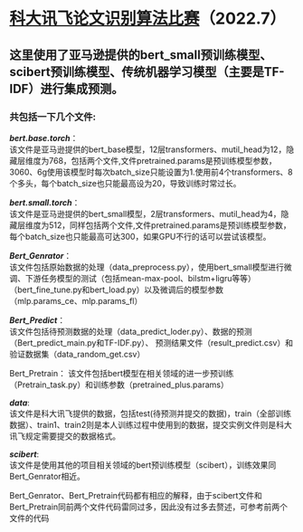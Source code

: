 # [科大讯飞论文识别算法比赛](https://challenge.xfyun.cn/topic/info?type=abstract&option=cstd)（2022.7）
## 这里使用了亚马逊提供的bert_small预训练模型、scibert预训练模型、传统机器学习模型（主要是TF-IDF）进行集成预测。
### 共包括一下几个文件:
***bert.base.torch***：  
该文件是亚马逊提供的bert_base模型，12层transformers、mutil_head为12，隐藏层维度为768，包括两个文件,文件pretrained.params是预训练模型参数，3060、6g使用该模型时每次batch_size只能设置为1.使用前4个transformers、8个多头，每个batch_size也只能最高设为20，导致训练时常过长。  

***bert.small.torch***：  
    该文件是亚马逊提供的bert_small模型，2层transformers、mutil_head为4，隐藏层维度为512，同样包括两个文件,文件pretrained.params是预训练模型参数，每个batch_size也只能最高可达300，如果GPU不行的话可以尝试该模型。  
	
***Bert_Genrator***：  
    该文件包括原始数据的处理（data_preprocess.py），使用bert_small模型进行微调、下游任务模型的测试（包括mean-max-pool、bilstm+ligru等等）
（bert_fine_tune.py和bert_load.py）以及微调后的模型参数（mlp.params_ce、mlp.params_fl）

***Bert_Predict***：  
    该文件包括待预测数据的处理（data_predict_loder.py）、数据的预测（Bert_predict_main.py和TF-IDF.py）、
预测结果文件（result_predict.csv）和验证数据集（data_random_get.csv）

Bert_Pretrain：
    该文件包括bert模型在相关领域的进一步预训练（Pretrain_task.py）和训练参数（pretrained_plus.params）
	
***data***:  
    该文件是科大讯飞提供的数据，包括test(待预测并提交的数据)，train（全部训练数据）、train1、train2则是本人训练过程中使用到的数据，提交实例文件则是科大讯飞规定需要提交的数据格式。

***scibert***:  
    该文件是使用其他的项目相关领域的bert预训练模型（scibert），训练效果同Bert_Genrator相近。  
	

Bert_Genrator、Bert_Pretrain代码都有相应的解释，由于scibert文件和Bert_Pretrain同前两个文件代码雷同过多，因此没有过多去赘述，可参考前两个文件的代码
